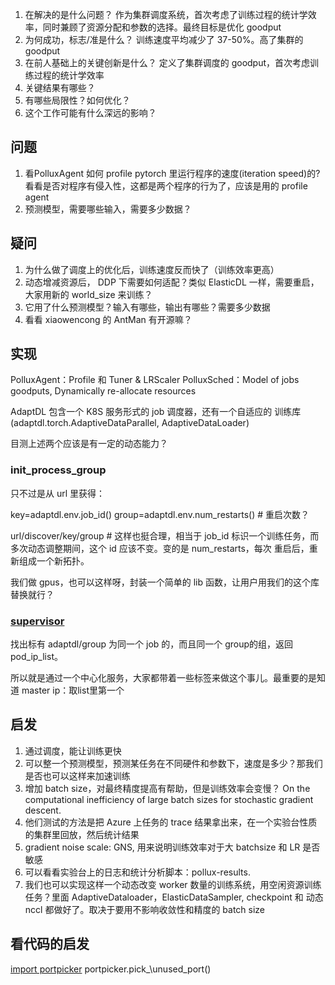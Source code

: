 1. 在解决的是什么问题？ 作为集群调度系统，首次考虑了训练过程的统计学效率，同时兼顾了资源分配和参数的选择。最终目标是优化 goodput
2. 为何成功，标志/准是什么？ 训练速度平均减少了 37-50%。高了集群的 goodput  
3. 在前人基础上的关键创新是什么？ 定义了集群调度的 goodput，首次考虑训练过程的统计学效率
4. 关键结果有哪些？
5. 有哪些局限性？如何优化？
6. 这个工作可能有什么深远的影响？

## 问题
1. 看PolluxAgent 如何 profile pytorch 里运行程序的速度(iteration speed)的? 看看是否对程序有侵入性，这都是两个程序的行为了，应该是用的 profile agent
2. 预测模型，需要哪些输入，需要多少数据？

## 疑问
1. 为什么做了调度上的优化后，训练速度反而快了（训练效率更高）
2. 动态增减资源后， DDP 下需要如何适配？类似 ElasticDL 一样，需要重启，大家用新的 world_size 来训练？
4. 它用了什么预测模型？输入有哪些，输出有哪些？需要多少数据
5. 看看 xiaowencong 的 AntMan 有开源嘛？

## 实现
PolluxAgent：Profile 和 Tuner & LRScaler
PolluxSched：Model of jobs goodputs, Dynamically re-allocate resources

AdaptDL 包含一个 K8S 服务形式的 job 调度器，还有一个自适应的 训练库(adaptdl.torch.AdaptiveDataParallel, AdaptiveDataLoader)

目测上述两个应该是有一定的动态能力？


### init_process_group
只不过是从 url 里获得：

key=adaptdl.env.job_id()
group=adaptdl.env.num\_restarts() # 重启次数？

url/discover/key/group # 这样也挺合理，相当于 job_id 标识一个训练任务，而多次动态调整期间，这个 id 应该不变。变的是 num\_restarts，每次
重启后，重新组成一个新拓扑。

我们做 gpus，也可以这样呀，封装一个简单的 lib 函数，让用户用我们的这个库替换就行？

### [supervisor](https://github.com/petuum/adaptdl/blob/11dd3ad691f89a9f02282737ce2a57015f0d3349/sched/adaptdl_sched/supervisor.py?plain=1#L65)
找出标有 adaptdl/group 为同一个 job 的，而且同一个 group的组，返回 pod\_ip\_list。

所以就是通过一个中心化服务，大家都带着一些标签来做这个事儿。最重要的是知道 master ip：取list里第一个

## 启发
1. 通过调度，能让训练更快
2. 可以整一个预测模型，预测某任务在不同硬件和参数下，速度是多少？那我们是否也可以这样来加速训练
3. 增加 batch size，对最终精度提高有帮助，但是训练效率会变慢？ On the computational inefficiency of large batch sizes for stochastic gradient descent.
4. 他们测试的方法是把 Azure 上任务的 trace 结果拿出来，在一个实验台性质的集群里回放，然后统计结果
5. gradient noise scale: GNS, 用来说明训练效率对于大 batchsize 和 LR 是否敏感
6. 可以看看实验台上的日志和统计分析脚本：pollux-results.
7. 我们也可以实现这样一个动态改变 worker 数量的训练系统，用空闲资源训练任务？里面 AdaptiveDataloader，ElasticDataSampler, checkpoint 和 动态 nccl 都做好了。取决于要用不影响收敛性和精度的 batch size

## 看代码的启发
[import portpicker](https://github.com/petuum/adaptdl/blob/11dd3ad691f89a9f02282737ce2a57015f0d3349/adaptdl/adaptdl/torch/__init__.py?plain=1) portpicker.pick_\unused\_port()

